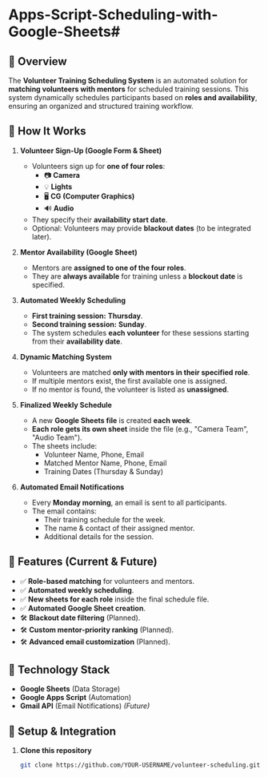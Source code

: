 # Apps-Script-Scheduling-with-Google-Sheets#

## 📌 Overview
The **Volunteer Training Scheduling System** is an automated solution for **matching volunteers with mentors** for scheduled training sessions. This system dynamically schedules participants based on **roles and availability**, ensuring an organized and structured training workflow.

## 📅 How It Works
1. **Volunteer Sign-Up (Google Form & Sheet)**
   - Volunteers sign up for **one of four roles**:
     - 📷 **Camera**
     - 💡 **Lights**
     - 🖥️ **CG (Computer Graphics)**
     - 🔊 **Audio**
   - They specify their **availability start date**.
   - Optional: Volunteers may provide **blackout dates** (to be integrated later).

2. **Mentor Availability (Google Sheet)**
   - Mentors are **assigned to one of the four roles**.
   - They are **always available** for training unless a **blockout date** is specified.

3. **Automated Weekly Scheduling**
   - **First training session:** **Thursday**.
   - **Second training session:** **Sunday**.
   - The system schedules **each volunteer** for these sessions starting from their **availability date**.

4. **Dynamic Matching System**
   - Volunteers are matched **only with mentors in their specified role**.
   - If multiple mentors exist, the first available one is assigned.
   - If no mentor is found, the volunteer is listed as **unassigned**.

5. **Finalized Weekly Schedule**
   - A new **Google Sheets file** is created **each week**.
   - **Each role gets its own sheet** inside the file (e.g., "Camera Team", "Audio Team").
   - The sheets include:
     - Volunteer Name, Phone, Email
     - Matched Mentor Name, Phone, Email
     - Training Dates (Thursday & Sunday)

6. **Automated Email Notifications**
   - Every **Monday morning**, an email is sent to all participants.
   - The email contains:
     - Their training schedule for the week.
     - The name & contact of their assigned mentor.
     - Additional details for the session.

## 📌 Features (Current & Future)
- ✅ **Role-based matching** for volunteers and mentors.
- ✅ **Automated weekly scheduling**.
- ✅ **New sheets for each role** inside the final schedule file.
- ✅ **Automated Google Sheet creation**.
- 🛠 **Blackout date filtering** (Planned).
- 🛠 **Custom mentor-priority ranking** (Planned).
- 🛠 **Advanced email customization** (Planned).

## 📌 Technology Stack
- **Google Sheets** (Data Storage)
- **Google Apps Script** (Automation)
- **Gmail API** (Email Notifications) *(Future)*

## 📌 Setup & Integration
1. **Clone this repository**
   ```sh
   git clone https://github.com/YOUR-USERNAME/volunteer-scheduling.git
